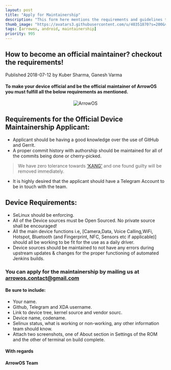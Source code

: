 ```yaml
---
layout: post
title: "Apply for Maintainership"
description: "This form here mentions the requirements and guidelines to be a maintainer"
thumb_image: "https://avatars3.githubusercontent.com/u/40351870?s=200&v=4"
tags: [arrowos, android, maintainership]
priority: 995
---
```


## How to become an official maintainer? checkout the requirements!
Published 2018-07-12 by Kuber Sharma, Ganesh Varma

#### To make your device official and be the official maintainer of ArrowOS you must fulfill all the below requirements as mentioned.

<p align="center"><img src="{% asset 'logo.png' @path %}" alt="ArrowOS" /></p>

## Requirements for the Official Device Maintainership Applicant:

  - Applicant should be having a good knowledge over the use of GitHub and Gerrit.
  - A proper commit history with authorship should be maintained for all of the commits being done or cherry-picked.
  > We have zero tolerance towards ['KANG'](https://www.urbandictionary.com/define.php?term=Kang) and one found guilty will be removed immediately.
  - It is highly desired that the applicant should have a Telegram Account to be in touch with the team.

## Device Requirements:

  - SeLinux should be enforcing.
  - All of the Device sources must be Open Sourced. No private source shall be encouraged! 
  - All the main device functions i.e, [Camera,Data, Voice Calling,WiFi, Hotspot, Bluetooth (and Fingerprint, NFC, Sensors etc if applicable)] should all be working to be fit for the use as a daily driver.
  - Device sources should be maintained to not have any errors during upstream updates & changes for the proper functioning of automated Jenkins builds. 

### You can apply for the maintainership by mailing us at <arrowos.contact@gmail.com>

#### Be sure to include:

  - Your name.
  - Github, Telegram and XDA username.
  - Link to device tree, kernel source and vendor sourc.
  - Device name, codename.
  - Selinux status, what is working or non-working, any other information team should know.
  - Attach two screenshots, one of About section in Settings of the ROM and the other of terminal on build complete.

#### With regards
#### ArrowOS Team
